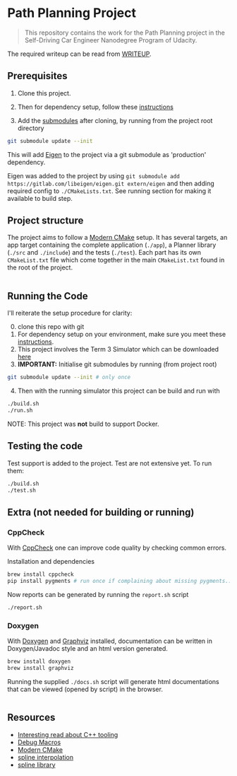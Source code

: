 # Path Planning Project

> This repository contains the work for the Path Planning project in the Self-Driving Car Engineer Nanodegree Program of Udacity.

The required writeup can be read from [WRITEUP](./WRITEUP.md).

## Prerequisites

1. Clone this project.

2. Then for dependency setup, follow these [instructions](https://github.com/udacity/CarND-Path-Planning-Project#dependencies) 

3. Add the [submodules](https://git-scm.com/book/en/v2/Git-Tools-Submodules) after cloning, by running from the project root directory
```bash
git submodule update --init
```

This will add [Eigen](https://eigen.tuxfamily.org/dox-devel/index.html) to the project via a git submodule as 'production' dependency.

Eigen was added to the project by using `git submodule add https://gitlab.com/libeigen/eigen.git extern/eigen` and then adding required config to `./CMakeLists.txt`. See running section for making it available to build step.

## Project structure

The project aims to follow a [Modern CMake](https://cliutils.gitlab.io/modern-cmake/) setup. It has several targets, an app target containing the complete application (`./app`), a Planner library (`./src` and `./include`) and the tests (`./test`). Each part has its own `CMakeList.txt` file which come together in the main `CMakeList.txt` found in the root of the project.

```bash
```

## Running the Code

I'll reiterate the setup procedure for clarity:

0. clone this repo with git
1. For dependency setup on your environment, make sure you meet these [instructions](https://github.com/udacity/CarND-Path-Planning-Project#dependencies).
2. This project involves the Term 3 Simulator which can be downloaded [here](https://github.com/udacity/self-driving-car-sim/releases/tag/T3_v1.2)
3. **IMPORTANT:** Initialise git submodules by running (from project root) 

```bash
git submodule update --init # only once
```

4. Then with the running simulator this project can be build and run with

```bash
./build.sh
./run.sh
```

NOTE: This project was **not** build to support Docker.

## Testing the code

Test support is added to the project. Test are not extensive yet.
To run them:

```bash
./build.sh
./test.sh
```

## Extra (not needed for building or running)

### CppCheck

With [CppCheck](http://cppcheck.sourceforge.net/manual.pdf) one can improve code quality by checking common errors.

Installation and dependencies

```bash
brew install cppcheck
pip install pygments # run once if complaining about missing pygments...
```

Now reports can be generated by running the `report.sh` script

```bash
./report.sh
```

### Doxygen

With [Doxygen]() and [Graphviz]() installed, documentation can be written in Doxygen/Javadoc style and an html version generated.

```bash
brew install doxygen
brew install graphviz
```

Running the supplied `./docs.sh` script will generate html documentations that can be viewed (opened by script) in the browser.

```bash
```

## Resources

- [Interesting read about C++ tooling](https://invisible-island.net/personal/lint-tools.html#background)
- [Debug Macros](https://stackoverflow.com/questions/14251038/debug-macros-in-c)
- [Modern CMake](https://cliutils.gitlab.io/modern-cmake/)
- [spline interpolation](https://en.wikipedia.org/wiki/Spline_interpolation)
- [spline library](https://github.com/ttk592/spline/)
